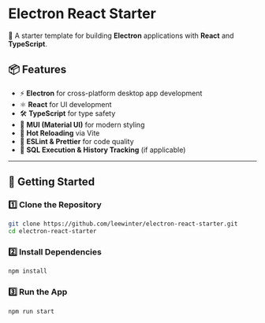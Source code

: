 # Electron React Starter

🚀 A starter template for building **Electron** applications with **React** and **TypeScript**.

## 📦 Features

- ⚡ **Electron** for cross-platform desktop app development
- ⚛ **React** for UI development
- 🛠 **TypeScript** for type safety
- 🎨 **MUI (Material UI)** for modern styling
- 🔄 **Hot Reloading** via Vite
- 📄 **ESLint & Prettier** for code quality
- 📑 **SQL Execution & History Tracking** (if applicable)

---

## 🚀 Getting Started

### 1️⃣ **Clone the Repository**

```sh
git clone https://github.com/leewinter/electron-react-starter.git
cd electron-react-starter
```

### 2️⃣ Install Dependencies

```sh
npm install
```

### 3️⃣ Run the App

```sh
npm run start
```
